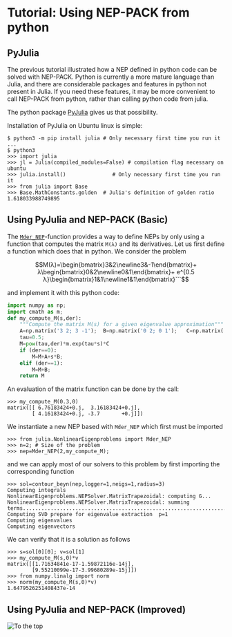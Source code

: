 # Tutorial: Using NEP-PACK from python

## PyJulia

The previous tutorial illustrated how a NEP defined
in python code can be solved with NEP-PACK.
Python is currently a more mature language than Julia,
and there are considerable packages and features
in python not present in Julia. If you need these features,
it may be more convenient to call NEP-PACK
from  python, rather than calling python code from julia.

The python package [PyJulia](https://github.com/JuliaPy/pyjulia)
gives us that possibility.

Installation of PyJulia on Ubuntu linux is simple:
```
$ python3 -m pip install julia # Only necessary first time you run it
...
$ python3
>>> import julia
>>> jl = Julia(compiled_modules=False) # compilation flag necessary on ubuntu
>>> julia.install()               # Only necessary first time you run it
>>> from julia import Base
>>> Base.MathConstants.golden  # Julia's definition of golden ratio
1.618033988749895
```


## Using PyJulia and NEP-PACK (Basic)

The [`Mder_NEP`](@ref)-function provides a way to define NEPs by only
using a function that computes the matrix ``M(λ)``
and its derivatives.
Let us first define a function which does that in python. We consider
the problem
```math
M(λ)=\begin{bmatrix}3&2\newline3&-1\end{bmatrix}+
λ\begin{bmatrix}0&2\newline0&1\end{bmatrix}+
e^{0.5 λ}\begin{bmatrix}1&1\newline1&1\end{bmatrix}```
```
and implement it with this python code:
```python
import numpy as np;
import cmath as m;
def my_compute_M(s,der):
    """Compute the matrix M(s) for a given eigenvalue approximation"""
    A=np.matrix('3 2; 3 -1');  B=np.matrix('0 2; 0 1');   C=np.matrix('1 1; 1 1');
    tau=0.5;
    M=pow(tau,der)*m.exp(tau*s)*C
    if (der==0):
        M=M+A+s*B;
    elif (der==1):
        M=M+B;
    return M
```
An evaluation of the matrix function can be done by the call:
```
>>> my_compute_M(0.3,0)
matrix([[ 6.76183424+0.j,  3.16183424+0.j],
        [ 4.16183424+0.j, -3.7       +0.j]])
```
We instantiate a new NEP based with `Mder_NEP` which first must be imported
```
>>> from julia.NonlinearEigenproblems import Mder_NEP
>>> n=2; # Size of the problem
>>> nep=Mder_NEP(2,my_compute_M);
```
and we can apply most of our solvers to this problem by first importing the corresponding function
```
>>> sol=contour_beyn(nep,logger=1,neigs=1,radius=3)
Computing integrals
NonlinearEigenproblems.NEPSolver.MatrixTrapezoidal: computing G...
NonlinearEigenproblems.NEPSolver.MatrixTrapezoidal: summing terms........................................................................................................................................................................................................................................................................................................................................................................................................................................................................................................................................................................................................................................................................................................................................................................................................................................................................................................................................................................................................................................
Computing SVD prepare for eigenvalue extraction  p=1
Computing eigenvalues
Computing eigenvectors
```
We can verify that it is a solution as follows
```
>>> s=sol[0][0]; v=sol[1]
>>> my_compute_M(s,0)*v
matrix([[1.71634841e-17-1.59872116e-14j],
        [9.55210099e-17-3.99680289e-15j]])
>>> from numpy.linalg import norm
>>> norm(my_compute_M(s,0)*v)
1.6479526251408437e-14
```
## Using PyJulia and NEP-PACK (Improved)


![To the top](http://jarlebring.se/onepixel.png?NEPPACKDOC_PYTHON2)
